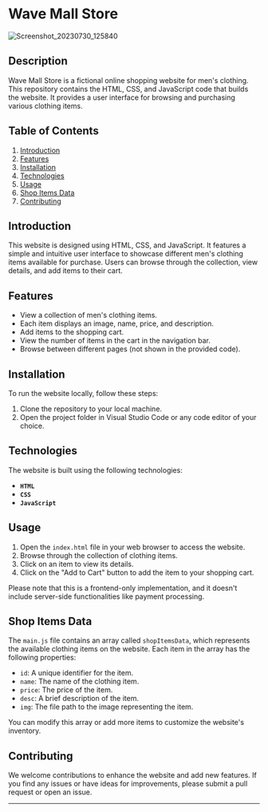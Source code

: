 # Wave Mall Store 


![Screenshot_20230730_125840](https://github.com/MohammadShahidBeigh/wavemall/assets/85876937/5bcbc53f-ebad-4072-bf66-49410bcaef57)



## Description

Wave Mall Store is a fictional online shopping website for men's clothing. This repository contains the HTML, CSS, and JavaScript code that builds the website. It provides a user interface for browsing and purchasing various clothing items.

## Table of Contents

1. [Introduction](#introduction)
2. [Features](#features)
3. [Installation](#installation)
4. [Technologies](#technologies) 
5. [Usage](#usage)
6. [Shop Items Data](#shop-items-data)
7. [Contributing](#contributing)

## Introduction

This website is designed using HTML, CSS, and JavaScript. It features a simple and intuitive user interface to showcase different men's clothing items available for purchase. Users can browse through the collection, view details, and add items to their cart.

## Features

- View a collection of men's clothing items.
- Each item displays an image, name, price, and description.
- Add items to the shopping cart.
- View the number of items in the cart in the navigation bar.
- Browse between different pages (not shown in the provided code).

## Installation

To run the website locally, follow these steps:

1. Clone the repository to your local machine.
2. Open the project folder in Visual Studio Code or any code editor of your choice.


## Technologies

The website is built using the following technologies:

- **`HTML`** 
- **`CSS`** 
- **`JavaScript`**

## Usage

1. Open the `index.html` file in your web browser to access the website.
2. Browse through the collection of clothing items.
3. Click on an item to view its details.
4. Click on the "Add to Cart" button to add the item to your shopping cart.

Please note that this is a frontend-only implementation, and it doesn't include server-side functionalities like payment processing.

## Shop Items Data

The `main.js` file contains an array called `shopItemsData`, which represents the available clothing items on the website. Each item in the array has the following properties:

- `id`: A unique identifier for the item.
- `name`: The name of the clothing item.
- `price`: The price of the item.
- `desc`: A brief description of the item.
- `img`: The file path to the image representing the item.

You can modify this array or add more items to customize the website's inventory.

## Contributing

We welcome contributions to enhance the website and add new features. If you find any issues or have ideas for improvements, please submit a pull request or open an issue.

---
